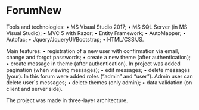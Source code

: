 
# ForumNew
  Tools and technologies:
•	MS Visual Studio 2017; 
•	MS SQL Server (in MS Visual Studio);
•	MVC 5 with Razor;
•	Entity Framework;
•	AutoMapper;
•	Autofac;
•	Jquery/JqueryUI/Bootstrap;
•	HTML/CSS/JS.

  Main features:
•	registration of a new user with confirmation via email, change and forgot passwords;
•	create a new theme (after authentication);
•	create message in theme (after authentication). In project was added pagination (when viewing messages);
•	edit messages;
•	delete messages (your). In this forum were added roles (“admin” and “user”). Admin user can delete user`s messages;
•	delete themes (only admin);
•	data validation (on client and server side).

  The project was made in three-layer architecture.

